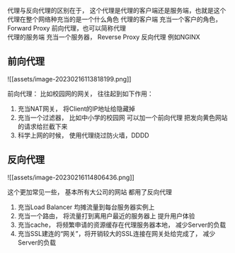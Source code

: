 代理与反向代理的区别在于， 这个代理是代理的客户端还是服务端，也就是这个代理在整个网络种充当的是一个什么角色
代理的客户端 充当一个客户的角色，Forward Proxy 前向代理，也可以简称代理   
代理的服务端 充当一个服务器， Reverse Proxy 反向代理  例如NGINX

## 前向代理

![[assets/image-20230216113818199.png]]

前向代理：  比如校园网的网关， 往往起到如下作用：
1. 充当NAT网关， 将Client的IP地址给隐藏掉
2. 充当一个过滤器， 比如中小学的校园网 可以加一个前向代理 把发向黄色网站的请求给拦截下来
3. 科学上网的时候， 使用代理绕过防火墙，DDDD


## 反向代理
![[assets/image-20230216114806436.png]]

这个更加常见一些， 基本所有大公司的网站 都用了反向代理
1. 充当Load Balancer 均摊流量到每台服务器实例上 
2. 充当一个路由， 将流量打到离用户最近的服务器上 提升用户体验
3. 充当cache， 将频繁申请的资源缓存在代理服务器本地， 减少Server的负载 
4. 充当SSL建连的“网关”，将开销较大的SSL连接在网关处给完成了， 减少Server的负载
